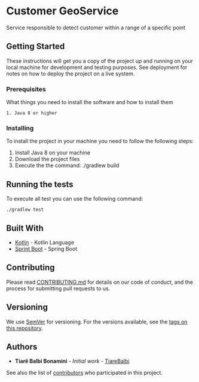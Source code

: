 # Customer GeoService

Service responsible to detect customer within a range of a specific point

## Getting Started

These instructions will get you a copy of the project up and running on your local machine for development and testing purposes. See deployment for notes on how to deploy the project on a live system.

### Prerequisites

What things you need to install the software and how to install them
 
```
1. Java 8 or higher
```

### Installing

To install the project in your machine you need to follow the following steps:

 1. Install Java 8 on your machine
 2. Download the project files
 3. Execute the the command: ./gradlew build

## Running the tests

To execute all test you can use the following command:
   
    ./gradlew test

## Built With

* [Kotlin](https://kotlinlang.org/) - Kotlin Language
* [Sprint Boot](https://projects.spring.io/spring-boot/) - Spring Boot

## Contributing

Please read [CONTRIBUTING.md](CONTRIBUTING.md) for details on our code of conduct, and the process for submitting pull requests to us.

## Versioning

We use [SemVer](http://semver.org/) for versioning. For the versions available, see the [tags on this repository](https://github.com/tiarebalbi/customers-geoservice/tags). 

## Authors

* **Tiarê Balbi Bonamini** - *Initial work* - [TiareBalbi](https://github.com/tiarebalbi)

See also the list of [contributors](https://github.com/your/project/contributors) who participated in this project.